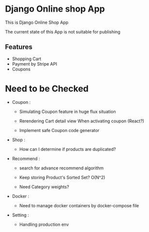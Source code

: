 # Django Online shop App
This is Django Online Shop App

The current state of this App is not suitable for publishing

## Features
* Shopping Cart
* Payment by Stripe API
* Coupons

# Need to be Checked
* Coupon :
    * Simulating Coupon feature in huge flux situation

    * Rerendering Cart detail view When activating coupon (React?)

    * Implement safe Coupon code generator

* Shop :
    * How can I determine if products are duplicated?

* Recommend :
    * search for advance recommend       algorithm

    * Keep storing Product's Sorted Set? O(N^2)
    
    * Need Category weights?

* Docker :
    * Need to manage docker containers by docker-compose file
    
* Setting :
    * Handling production env